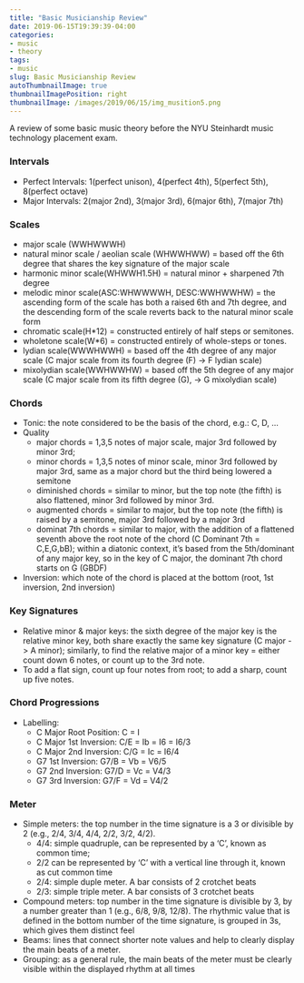```yaml
---
title: "Basic Musicianship Review"
date: 2019-06-15T19:39:39-04:00
categories:
- music
- theory
tags:
- music
slug: Basic Musicianship Review
autoThumbnailImage: true
thumbnailImagePosition: right
thumbnailImage: /images/2019/06/15/img_musition5.png
---
```


A review of some basic music theory before the NYU Steinhardt music technology placement exam.
<!--more-->

### Intervals

* Perfect Intervals: 1(perfect unison), 4(perfect 4th), 5(perfect 5th), 8(perfect octave)
* Major Intervals: 2(major 2nd), 3(major 3rd), 6(major 6th), 7(major 7th)

### Scales

* major scale (WWHWWWH)
* natural minor scale / aeolian scale (WHWWHWW) = based off the 6th degree that shares the key signature of the major scale
* harmonic minor scale(WHWWH1.5H) = natural minor + sharpened 7th degree
* melodic minor scale(ASC:WHWWWWH, DESC:WWHWWHW) =  the ascending form of the scale has both a raised 6th and 7th degree, and the descending form of the scale reverts back to the natural minor scale form
* chromatic scale(H*12) = constructed entirely of half steps or semitones.
* wholetone scale(W*6) = constructed entirely of whole-steps or tones.
* lydian scale(WWWHWWH) = based off the 4th degree of any major scale (C major scale from its fourth degree (F) -> F lydian scale)
* mixolydian scale(WWHWWHW) = based off the 5th degree of any major scale (C major scale from its fifth degree (G), -> G mixolydian scale)

### Chords

* Tonic: the note considered to be the basis of the chord, e.g.: C, D, …
* Quality
    * major chords = 1,3,5 notes of major scale, major 3rd followed by minor 3rd; 
    * minor chords = 1,3,5 notes of minor scale, minor 3rd followed by major 3rd, same as a major chord but the third being lowered a semitone
    * diminished chords = similar to minor, but the top note (the fifth) is also flattened, minor 3rd followed by minor 3rd.
    * augmented chords = similar to major, but the top note (the fifth) is raised by a semitone, major 3rd followed by a major 3rd
    * dominat 7th chords = similar to major, with the addition of a flattened seventh above the root note of the chord (C Dominant 7th = C,E,G,bB); within a diatonic context, it’s based from the 5th/dominant of any major key, so in the key of C major, the dominant 7th chord starts on G (GBDF)
* Inversion: which note of the chord is placed at the bottom (root, 1st inversion, 2nd inversion)

### Key Signatures

* Relative minor & major keys: the sixth degree of the major key is the relative minor key, both share exactly the same key signature (C major -> A minor); similarly, to find the relative major of a minor key = either count down 6 notes, or count up to the 3rd note.
* To add a flat sign, count up four notes from root; to add a sharp, count up five notes.

### Chord Progressions

* Labelling: 
    * C Major Root Position: C = I
    * C Major 1st Inversion: C/E = Ib = I6 = I6/3
    * C Major 2nd Inversion: C/G = Ic = I6/4
    * G7 1st Inversion: G7/B = Vb = V6/5
    * G7 2nd Inversion: G7/D = Vc = V4/3
    * G7 3rd Inversion: G7/F = Vd = V4/2

### Meter

* Simple meters: the top number in the time signature is a 3 or divisible by 2 (e.g., 2/4, 3/4, 4/4, 2/2, 3/2, 4/2). 
    * 4/4: simple quadruple, can be represented by a ‘C’, known as common time; 
    * 2/2 can be represented by ‘C’ with a vertical line through it, known as cut common time
    * 2/4: simple duple meter. A bar consists of 2 crotchet beats
    * 2/3: simple triple meter. A bar consists of 3 crotchet beats
* Compound meters: top number in the time signature is divisible by 3, by a number greater than 1 (e.g., 6/8, 9/8, 12/8). The rhythmic value that is defined in the bottom number of the time signature, is grouped in 3s, which gives them distinct feel
* Beams: lines that connect shorter note values and help to clearly display the main beats of a meter.
* Grouping: as a general rule, the main beats of the meter must be clearly visible within the displayed rhythm at all times
